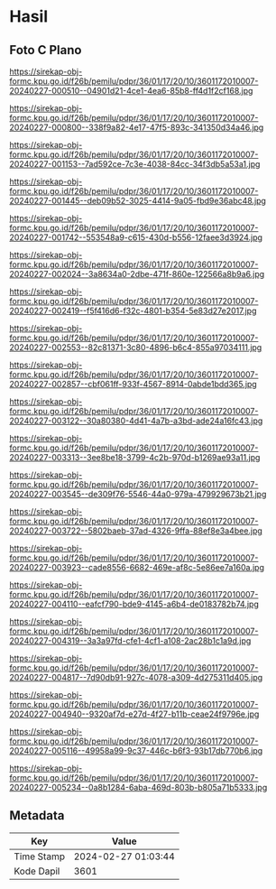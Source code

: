 # Hasil

## Foto C Plano

https://sirekap-obj-formc.kpu.go.id/f26b/pemilu/pdpr/36/01/17/20/10/3601172010007-20240227-000510--04901d21-4ce1-4ea6-85b8-ff4d1f2cf168.jpg

https://sirekap-obj-formc.kpu.go.id/f26b/pemilu/pdpr/36/01/17/20/10/3601172010007-20240227-000800--338f9a82-4e17-47f5-893c-341350d34a46.jpg

https://sirekap-obj-formc.kpu.go.id/f26b/pemilu/pdpr/36/01/17/20/10/3601172010007-20240227-001153--7ad592ce-7c3e-4038-84cc-34f3db5a53a1.jpg

https://sirekap-obj-formc.kpu.go.id/f26b/pemilu/pdpr/36/01/17/20/10/3601172010007-20240227-001445--deb09b52-3025-4414-9a05-fbd9e36abc48.jpg

https://sirekap-obj-formc.kpu.go.id/f26b/pemilu/pdpr/36/01/17/20/10/3601172010007-20240227-001742--553548a9-c615-430d-b556-12faee3d3924.jpg

https://sirekap-obj-formc.kpu.go.id/f26b/pemilu/pdpr/36/01/17/20/10/3601172010007-20240227-002024--3a8634a0-2dbe-471f-860e-122566a8b9a6.jpg

https://sirekap-obj-formc.kpu.go.id/f26b/pemilu/pdpr/36/01/17/20/10/3601172010007-20240227-002419--f5f416d6-f32c-4801-b354-5e83d27e2017.jpg

https://sirekap-obj-formc.kpu.go.id/f26b/pemilu/pdpr/36/01/17/20/10/3601172010007-20240227-002553--82c81371-3c80-4896-b6c4-855a97034111.jpg

https://sirekap-obj-formc.kpu.go.id/f26b/pemilu/pdpr/36/01/17/20/10/3601172010007-20240227-002857--cbf061ff-933f-4567-8914-0abde1bdd365.jpg

https://sirekap-obj-formc.kpu.go.id/f26b/pemilu/pdpr/36/01/17/20/10/3601172010007-20240227-003122--30a80380-4d41-4a7b-a3bd-ade24a16fc43.jpg

https://sirekap-obj-formc.kpu.go.id/f26b/pemilu/pdpr/36/01/17/20/10/3601172010007-20240227-003313--3ee8be18-3799-4c2b-970d-b1269ae93a11.jpg

https://sirekap-obj-formc.kpu.go.id/f26b/pemilu/pdpr/36/01/17/20/10/3601172010007-20240227-003545--de309f76-5546-44a0-979a-479929673b21.jpg

https://sirekap-obj-formc.kpu.go.id/f26b/pemilu/pdpr/36/01/17/20/10/3601172010007-20240227-003722--5802baeb-37ad-4326-9ffa-88ef8e3a4bee.jpg

https://sirekap-obj-formc.kpu.go.id/f26b/pemilu/pdpr/36/01/17/20/10/3601172010007-20240227-003923--cade8556-6682-469e-af8c-5e86ee7a160a.jpg

https://sirekap-obj-formc.kpu.go.id/f26b/pemilu/pdpr/36/01/17/20/10/3601172010007-20240227-004110--eafcf790-bde9-4145-a6b4-de0183782b74.jpg

https://sirekap-obj-formc.kpu.go.id/f26b/pemilu/pdpr/36/01/17/20/10/3601172010007-20240227-004319--3a3a97fd-cfe1-4cf1-a108-2ac28b1c1a9d.jpg

https://sirekap-obj-formc.kpu.go.id/f26b/pemilu/pdpr/36/01/17/20/10/3601172010007-20240227-004817--7d90db91-927c-4078-a309-4d275311d405.jpg

https://sirekap-obj-formc.kpu.go.id/f26b/pemilu/pdpr/36/01/17/20/10/3601172010007-20240227-004940--9320af7d-e27d-4f27-b11b-ceae24f9796e.jpg

https://sirekap-obj-formc.kpu.go.id/f26b/pemilu/pdpr/36/01/17/20/10/3601172010007-20240227-005116--49958a99-9c37-446c-b6f3-93b17db770b6.jpg

https://sirekap-obj-formc.kpu.go.id/f26b/pemilu/pdpr/36/01/17/20/10/3601172010007-20240227-005234--0a8b1284-6aba-469d-803b-b805a71b5333.jpg


## Metadata

| Key        | Value               |
| ---------- | ------------------- |
| Time Stamp | 2024-02-27 01:03:44 |
| Kode Dapil | 3601                |



